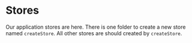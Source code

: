 # Stores

Our application stores are here. There is one folder to create a new store named `createStore`. All other stores are should created by `createStore`.
